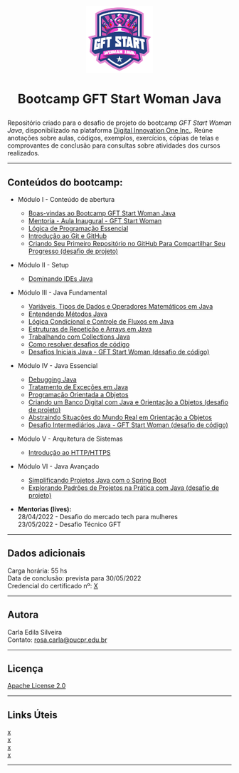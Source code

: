 <p align="center">
	<img src="https://github.com/rosacarla/GFT-start-woman-java/blob/main/001%20Bootcamp-GFT-start-woman/logo-gft-start-woman-java.png" width="150">
</p>  

# <p align="center">Bootcamp GFT Start Woman Java</p>

Repositório criado para o desafio de projeto do bootcamp _GFT Start Woman Java_, disponibilizado na plataforma [Digital Innovation One Inc.](https://web.dio.me). Reúne anotações sobre aulas, códigos, exemplos, exercícios, cópias de telas e comprovantes de conclusão para consultas sobre atividades dos cursos realizados.

---

## **Conteúdos do bootcamp:**  

* Módulo I - Conteúdo de abertura  
    - [Boas-vindas ao Bootcamp GFT Start Woman Java](https://github.com/rosacarla/GFT-start-woman-java/tree/main/001%20Bootcamp-GFT-start-woman)
    - [Mentoria - Aula Inaugural - GFT Start Woman](https://github.com/rosacarla/GFT-start-woman-java/tree/main/002%20Aula-Inaugural-GFT-start-woman-java)
    - [Lógica de Programação Essencial](https://github.com/rosacarla/GFT-start-woman-java/tree/main/003%20Logica-de-programacao-essencial)  
    - [Introdução ao Git e GitHub]()
    - [Criando Seu Primeiro Repositório no GitHub Para Compartilhar Seu Progresso (desafio de projeto)](https://github.com/rosacarla/GFT-start-woman-java)  

* Módulo II - Setup  
    - [Dominando IDEs Java]()    

* Módulo III - Java Fundamental 
    - [Variáveis, Tipos de Dados e Operadores Matemáticos em Java]()  
    - [Entendendo Métodos Java]()  
    - [Lógica Condicional e Controle de Fluxos em Java]()  
    - [Estruturas de Repetição e Arrays em Java]()  
    - [Trabalhando com Collections Java]()  
    - [Como resolver desafios de código]()  
    - [Desafios Iniciais Java - GFT Start Woman (desafio de código)]()  

* Módulo IV - Java Essencial
    - [Debugging Java]()  
    - [Tratamento de Exceções em Java]()  
    - [Programação Orientada a Objetos]()  
    - [Criando um Banco Digital com Java e Orientação a Objetos (desafio de projeto)]()  
    - [Abstraindo Situações do Mundo Real em Orientação a Objetos]()  
    - [Desafio Intermediários Java - GFT Start Woman (desafio de código)]()  

* Módulo V - Arquitetura de Sistemas 
    - [Introdução ao HTTP/HTTPS]()  

* Módulo VI - Java Avançado
    - [Simplificando Projetos Java com o Spring Boot]()
    - [Explorando Padrões de Projetos na Prática com Java (desafio de projeto)]()  

* **Mentorias (lives):**  
    28/04/2022 - Desafio do mercado tech para mulheres  
    23/05/2022 - Desafio Técnico GFT  

---

## Dados adicionais  

Carga horária: 55 hs  
Data de conclusão: prevista para 30/05/2022  
Credencial do certificado nº: [X]()  

---

## Autora  

Carla Edila Silveira  
Contato: rosa.carla@pucpr.edu.br  

---

## Licença  

[Apache License 2.0](https://choosealicense.com/licenses/apache-2.0/)  

---

## Links Úteis  
[x]()  
[x]()  
[x]()  
[x]()  

---
